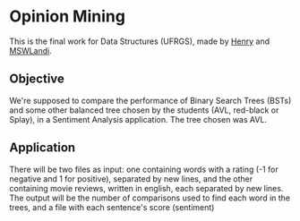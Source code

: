 # Opinion Mining
This is the final work for Data Structures (UFRGS), made by [Henry](https://github.com/akahenry) and [MSWLandi](https://github.com/mswlandi).

## Objective
We're supposed to compare the performance of Binary Search Trees (BSTs) and some other balanced tree chosen by the students (AVL, red-black or Splay), in a Sentiment Analysis application. The tree chosen was AVL.

## Application
There will be two files as input: one containing words with a rating (-1 for negative and 1 for positive), separated by new lines, and the other containing movie reviews, written in english, each separated by new lines.
The output will be the number of comparisons used to find each word in the trees, and a file with each sentence's score (sentiment)
